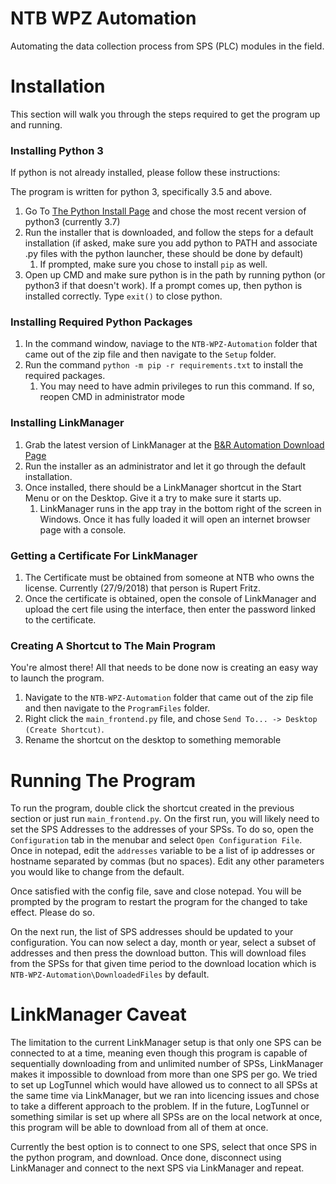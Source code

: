 # NTB WPZ Automation
Automating the data collection process from SPS (PLC) modules in the field.



# Installation
This section will walk you through the steps required to get the program up and running.
### Installing Python 3
If python is not already installed, please follow these instructions:

The program is written for python 3, specifically 3.5 and above. 
1. Go To [The Python Install Page](https://www.python.org/downloads/) and chose the most recent version of python3 (currently 3.7)
2. Run the installer that is downloaded, and follow the steps for a default installation (if asked, make sure you add python to PATH and associate .py files with the python launcher, these should be done by default)
    1. If prompted, make sure you chose to install `pip` as well.
3. Open up CMD and make sure python is in the path by running python (or python3 if that doesn't work). If a prompt comes up, then python is installed correctly. Type `exit()` to close python.


### Installing Required Python Packages
1. In the command window, naviage to the `NTB-WPZ-Automation` folder that came out of the zip file and then navigate to the `Setup` folder.
2. Run the command `python -m pip -r requirements.txt` to install the required packages.
    1. You may need to have admin privileges to run this command. If so, reopen CMD in administrator mode

### Installing LinkManager
1. Grab the latest version of LinkManager at the [B&R Automation Download Page](https://www.br-automation.com/en/downloads/#categories=Software/Remote+Maintenance/LinkManager)
2. Run the installer as an administrator and let it go through the default installation.
3. Once installed, there should be a LinkManager shortcut in the Start Menu or on the Desktop. Give it a try to make sure it starts up.
    1. LinkManager runs in the app tray in the bottom right of the screen in Windows. Once it has fully loaded it will open an internet browser page with a console.
    
### Getting a Certificate For LinkManager
1. The Certificate must be obtained from someone at NTB who owns the license. Currently (27/9/2018) that person is Rupert Fritz.
2. Once the certificate is obtained, open the console of LinkManager and upload the cert file using the interface, then enter the password linked to the certificate.

### Creating A Shortcut to The Main Program
You're almost there! All that needs to be done now is creating an easy way to launch the program. 
1. Navigate to the `NTB-WPZ-Automation` folder that came out of the zip file and then navigate to the `ProgramFiles` folder.
2. Right click the `main_frontend.py` file, and chose `Send To... -> Desktop (Create Shortcut)`.
3. Rename the shortcut on the desktop to something memorable



# Running The Program
To run the program, double click the shortcut created in the previous section or just run `main_frontend.py`. On the first 
run, you will likely need to set the SPS Addresses to the addresses of your SPSs. To do so, open the `Configuration` tab 
in the menubar and select `Open Configuration File`. Once in notepad, edit the `addresses` variable to be a list of ip 
addresses or hostname separated by commas (but no spaces). Edit any other parameters you would like to change from the default.

Once satisfied with the config file, save and close notepad. You will be prompted by the program to restart the program 
for the changed to take effect. Please do so.

On the next run, the list of SPS addresses should be updated to your configuration. You can now select a day, month or 
year, select a subset of addresses and then press the download button. This will download files from the SPSs for that given
time period to the download location which is `NTB-WPZ-Automation\DownloadedFiles` by default.



# LinkManager Caveat
The limitation to the current LinkManager setup is that only one SPS can be connected to at a time, meaning even 
though this program is capable of sequentially downloading from and unlimited number of SPSs, LinkManager makes it 
impossible to download from more than one SPS per go. We tried to set up LogTunnel which would have allowed us to 
connect to all SPSs at the same time via LinkManager, but we ran into licencing issues and chose to take a different 
approach to the problem. If in the future, LogTunnel or something similar is set up where all SPSs are on the local 
network at once, this program will be able to download from all of them at once. 

Currently the best option is to connect to one SPS, select that once SPS in the python program, and download. Once 
done, disconnect using LinkManager and connect to the next SPS via LinkManager and repeat.
